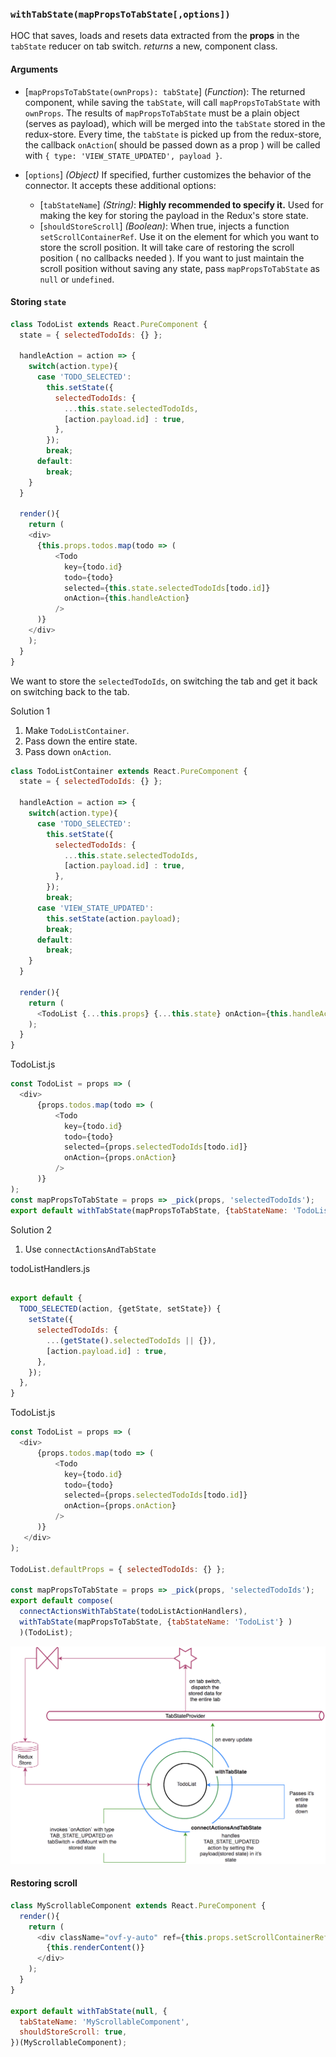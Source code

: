 ### `withTabState(mapPropsToTabState[,options])`
HOC that saves, loads and resets data extracted from the **props** in the `tabState` reducer on tab switch.
*returns* a new, component class.

#### Arguments

* [`mapPropsToTabState(ownProps): tabState`] \(*Function*): The returned component, while saving the `tabState`, will call `mapPropsToTabState` with `ownProps`. The results of `mapPropsToTabState` must be a plain object (serves as payload), which will be merged into the `tabState` stored in the redux-store. Every time, the `tabState` is picked up from the redux-store, the callback `onAction`( should be passed down as a prop ) will be called with `{ type: 'VIEW_STATE_UPDATED', payload }`.

* [`options`] *(Object)* If specified, further customizes the behavior of the connector. It accepts these additional options:
  * [`tabStateName`] *(String)*: **Highly recommended to specify it.** Used for making the key for storing the payload in the Redux's store state.
  * [`shouldStoreScroll`] *(Boolean)*: When true, injects a function `setScrollContainerRef`. Use it on the element for which you want to store the scroll position. It will take care of restoring the scroll position ( no callbacks needed ). If you want to just maintain the scroll position without saving any state, pass `mapPropsToTabState` as `null` or `undefined`.


#### Storing `state`

```javascript
class TodoList extends React.PureComponent {
  state = { selectedTodoIds: {} };
  
  handleAction = action => {
    switch(action.type){
      case 'TODO_SELECTED':
        this.setState({
          selectedTodoIds: { 
            ...this.state.selectedTodoIds,
            [action.payload.id] : true,
          },
        });
        break;
      default:
        break;
    }
  }
  
  render(){
    return (
    <div>
      {this.props.todos.map(todo => ( 
          <Todo
            key={todo.id}
            todo={todo}
            selected={this.state.selectedTodoIds[todo.id]}
            onAction={this.handleAction}
          />
      )}
    </div>
    );
  }
}
```

We want to store the `selectedTodoIds`, on switching the tab and get it back on switching back to the tab.


Solution 1

1. Make `TodoListContainer`.
2. Pass down the entire state.
3. Pass down `onAction`.

```javascript
class TodoListContainer extends React.PureComponent {
  state = { selectedTodoIds: {} };
  
  handleAction = action => {
    switch(action.type){
      case 'TODO_SELECTED':
        this.setState({
          selectedTodoIds: { 
            ...this.state.selectedTodoIds,
            [action.payload.id] : true,
          },
        });
        break;
      case 'VIEW_STATE_UPDATED':
        this.setState(action.payload);
        break;
      default:
        break;
    }
  }
  
  render(){
    return (
      <TodoList {...this.props} {...this.state} onAction={this.handleAction} />
    );
  }
}
```

TodoList.js
```javascript
const TodoList = props => (
  <div>
      {props.todos.map(todo => ( 
          <Todo
            key={todo.id}
            todo={todo}
            selected={props.selectedTodoIds[todo.id]}
            onAction={props.onAction}
          />
      )}
);
const mapPropsToTabState = props => _pick(props, 'selectedTodoIds');
export default withTabState(mapPropsToTabState, {tabStateName: 'TodoList'} )(TodoList);
```

Solution 2
1. Use `connectActionsAndTabState`

todoListHandlers.js

```javascript

export default {
  TODO_SELECTED(action, {getState, setState}) {
    setState({
      selectedTodoIds: { 
        ...(getState().selectedTodoIds || {}),
        [action.payload.id] : true,
      },
    });
  },
}
```

TodoList.js
```javascript
const TodoList = props => (
  <div>
      {props.todos.map(todo => ( 
          <Todo
            key={todo.id}
            todo={todo}
            selected={props.selectedTodoIds[todo.id]}
            onAction={props.onAction}
          />
      )}
   </div>
);

TodoList.defaultProps = { selectedTodoIds: {} };

const mapPropsToTabState = props => _pick(props, 'selectedTodoIds');
export default compose(
  connectActionsWithTabState(todoListActionHandlers),
  withTabState(mapPropsToTabState, {tabStateName: 'TodoList'} )
  )(TodoList);
```

![tabStateProvider-sm.png](https://github.com/chinmay17/withTabState/blob/master/tabStateProvider-sm.png?raw=true)

#### Restoring scroll

```javascript
class MyScrollableComponent extends React.PureComponent {
  render(){
    return (
      <div className="ovf-y-auto" ref={this.props.setScrollContainerRef}>
        {this.renderContent()}
      </div>
    );
  }
}

export default withTabState(null, {
  tabStateName: 'MyScrollableComponent',
  shouldStoreScroll: true,
})(MyScrollableComponent);
```


